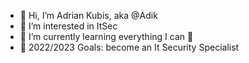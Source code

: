 - 👋 Hi, I’m Adrian Kubis, aka @Adik
- 👀 I’m interested in ItSec
- 🌱 I’m currently learning everything I can 🤣
- 🥅 2022/2023 Goals: become an It Security Specialist

<!---
Adik607/Adik607 is a ✨ special ✨ repository because its `README.md` (this file) appears on your GitHub profile.
You can click the Preview link to take a look at your changes.
--->

